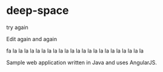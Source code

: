 # deep-space

try again


Edit again and again

fa la la la la la la la la la la la la la la la la la la la la la la la

Sample web application written in Java and uses AngularJS.
